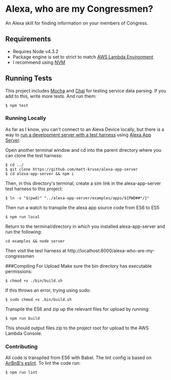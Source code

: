 Alexa, who are my Congressmen?
========================================
An Alexa skill for finding information on your members of Congress. 

Requirements
------------
* Requires Node v4.3.2 
* Package engine is set to strict to match [AWS Lambda Environment](https://aws.amazon.com/blogs/compute/node-js-4-3-2-runtime-now-available-on-lambda/)
* I recommend using [NVM](https://github.com/creationix/nvm)

## Running Tests
This project includes [Mocha](https://mochajs.org/) and [Chai](http://chaijs.com/) for testing service data parsing. If you add to this, write more tests. And run them:
````
$ npm test
````

### Running Locally
As far as I know, you can't connect to an Alexa Device locally, but there is a way to [run a development server with a test harness](https://www.bignerdranch.com/blog/developing-alexa-skills-locally-with-nodejs-implementing-an-intent-with-alexa-app-and-alexa-app-server/) using [Alexa App Server](https://github.com/matt-kruse/alexa-app-server).

Open another terminal window and cd into the parent directory where you can clone the test harness:
````
$ cd ../
$ git clone https://github.com/matt-kruse/alexa-app-server
$ cd alexa-app-server && npm i 
````

Then, in this directory's terminal, create a sim link in the alexa-app-server test harness to this project:
````
$ ln -s "$(pwd)" "../alexa-app-server/examples/apps/${PWD##*/}"
````

Then run a watch to transpile the alexa app source code from ES6 to ES5
```
$ npm run local
```
Return to the terminal/directory in which you installed alexa-app-server and run the following:
```
cd examples && node server

```

Then visit the test harness at http://localhost:8000/alexa-who-are-my-congressmen


###Compiling For Upload
Make sure the bin directory has executable permissions:
````
$ chmod +x ./bin/build.sh
````
If this throws an error, trying using sudo:
```
$ sudo chmod +x .bin/build.sh
```

Transpile the ES6 and zip up the relevant files for upload by running:
````
$ npm run build
````
This should output files.zip to the project root for upload to the AWS Lambda Console.


### Contributing
All code is transpiled from ES6 with Babel. The lint config is based on [AirBnB's eslint](https://www.npmjs.com/package/eslint-config-airbnb).
To lint the code run:
```
$ npm run lint
```
